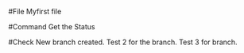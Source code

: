 #File
Myfirst file

#Command 
Get the Status

#Check
New branch created.
Test 2 for the branch.
Test 3 for branch.
